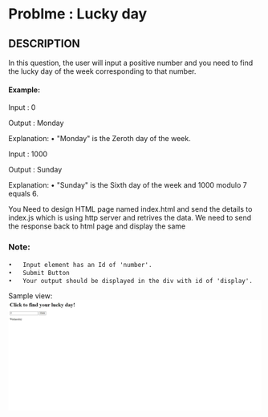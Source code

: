 # Problme : Lucky day

## DESCRIPTION
 
In this question, the user will input a positive number and you need to find the lucky day of the week corresponding to that number.

#### Example:

Input :
0

Output :
Monday

Explanation:
•	"Monday" is the Zeroth day of the week.

Input :
1000

Output :
Sunday

Explanation:
•	"Sunday" is the Sixth day of the week and 1000 modulo 7 equals 6.

You Need to design HTML page named index.html  and send the details to index.js which is using http server and retrives the data. We need to send the response back to html page and display the same

### Note:
    •	Input element has an Id of 'number'.
    •	Submit Button 
    •	Your output should be displayed in the div with id of 'display'.



Sample view:
![output](./screenshots/form.png)
 

